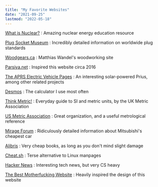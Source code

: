 ```yaml
---
title: "My Favorite Websites"
date: "2021-09-25"
lastmod: "2022-05-18"
---
```


[What is Nuclear?](https://whatisnuclear.com/)
: Amazing nuclear energy education resource

[Plug Socket Museum](https://www.plugsocketmuseum.nl/NorthAm1.html)
: Incredibly detailed information on worldwide plug standards

[Woodgears.ca](https://woodgears.ca/)
: Matthias Wandel's woodworking site

[Parsiya.net](https://parsiya.net/)
: Inspired this website circa 2016

[The APRS Electric Vehicle Pages](http://www.aprs.org/APRS-SPHEV.html)
: An interesting solar-powered Prius, among other related projects

[Desmos](https://www.desmos.com/)
: The calculator I use most often

[Think Metric!](https://thinkmetric.uk/)
: Everyday guide to SI and metric units, by the UK Metric Association

[US Metric Association](https://usma.org/)
: Great organization, and a useful metrological reference

[Mirage Forum](https://mirageforum.com/)
: Ridiculously detailed information about Mitsubishi's cheapest car

[Alibris](https://www.alibris.com/)
: Very cheap books, as long as you don't mind slight damage

[Cheat.sh](http://cheat.sh/)
: Terse alternative to Linux manpages

[Hacker News](https://news.ycombinator.com/)
: Interesting tech news, but very CS heavy

[The Best Motherfucking Website](https://thebestmotherfuckingwebsite.co/)
: Heavily inspired the design of this website

